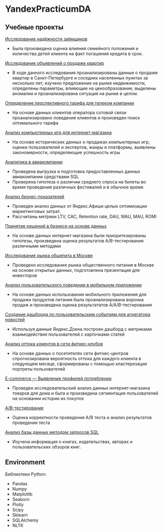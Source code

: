 # YandexPracticumDA

## Учебные проекты 

[Исследование надёжности заёмщиков](https://github.com/Ksyuwish/YandexPracticumDA/blob/main/projects/1\)loaners_reliability.ipynb)
* Была произведена оценка влияния семейного положения и количества детей клиента на факт погашения кредита в срок.

[Исследование объявлений о продаже квартир](https://github.com/Ksyuwish/YandexPracticumDA/blob/main/projects/2\)real_estate.ipynb)
* В ходе данного исследования проанализированы данные о продаже квартир в Санкт-Петербурге и соседних населенных пунктах за несколько лет, изучено предложение на рынке недвижимости, определены параметры, влияющие на ценообразование, выделены аномалии и проанализирована ситуация на рынке в целом.

[Определение перспективного тарифа для телеком компании](https://github.com/Ksyuwish/YandexPracticumDA/blob/main/projects/3\)prospective_tariff.ipynb)
* На основе данных клиентов оператора сотовой связи проанализировано поведение клиентов и произведен поиск оптимального тарифа  

[Анализ компьютерных игр для интернет-магазина](https://github.com/Ksyuwish/YandexPracticumDA/blob/main/projects/4\)games_pref_project.ipynb)
* На основе исторических данных о продажах компьютерных игр, оценки пользователей и экспертов, жанры и платформы, выявлены закономерности, определяющие успешность игры

[Аналитика в авиакомпании](https://github.com/Ksyuwish/YandexPracticumDA/blob/main/projects/5\)airline%20analytics.ipynb)
* Проведена выгрузка и подготовка предоставленных данных авиакомпании средствами SQL
* Проверена гипотеза о различии среднего спроса на билеты во время проведения
различных фестивалей и в обычное время.

[Анализ бизнес-показателей](https://github.com/Ksyuwish/YandexPracticumDA/blob/main/projects/6\)business_metrics_analysis.ipynb)
* Проведен анализ данных от Яндекс.Афиши целью оптимизации маркетинговых затрат.
* Рассчитаны метрики LTV, CAC, Retention rate, DAU, WAU, MAU, ROMI

[Принятие решений в бизнесе на основе данных](https://github.com/Ksyuwish/YandexPracticumDA/blob/main/projects/7\)data_driven_decision.ipynb)
* На основе данных интернет-магазина были приоритезированы гипотезы, произведена оценка результатов A/B-тестирования различными методами

[Исследование рынка общепита в Москве ](https://github.com/Ksyuwish/YandexPracticumDA/blob/main/projects/8\)rest_market.ipynb)
* Проведено исследование рынка общественного питания в Москве на основе открытых данных, подготовлена презентация для инвесторов

[Анализ пользовательского поведения в мобильном приложении](https://github.com/Ksyuwish/YandexPracticumDA/blob/main/projects/9\)funnel_AAB_test.ipynb)
* На основе данных использования мобильного приложения для продажи продуктов питания была проанализирована воронка продаж и произведена оценка результататов A/A/B-тестирования 

[Создание дашборда по пользовательским событиям для агрегатора новостей](https://github.com/Ksyuwish/YandexPracticumDA/tree/main/projects/10\)project_tableau)
* Используя данные Яндекс.Дзена построен дашборд с метриками взаимодействия пользователей с карточками статей

[Анализ оттока клиентов в сети фитнес-клубов](https://github.com/Ksyuwish/YandexPracticumDA/blob/main/projects/11\)gym_churn_ML.ipynb)
* На основе данных о посетителях сети фитнес-центров спрогнозирована вероятность оттока для каждого клиента в следующем месяце, сформированы с помощью кластеризации портреты пользователей

[E-commerce — Выявление профилей потребления](https://github.com/Ksyuwish/YandexPracticumDA/blob/main/projects/12\)ecommerce_final_project.ipynb)
* Проведен исследовательский анализ данных интернет-магазина товаров для дома и быта и произведена сегментация пользователей на основании истории их покупок

[A/B-тестирование](https://github.com/Ksyuwish/YandexPracticumDA/blob/main/projects/13\)ab_test.ipynb)
* Оценка корректности проведения A/B теста и анализ результатов проведения теста

[Анализ базы данных методом запросов SQL](https://github.com/Ksyuwish/YandexPracticumDA/blob/main/projects/14\)SQL_project.ipynb)
* Изучена информация о книгах, издательствах, авторах и пользовательских обзоров книг.

## Environment 

Библиотеки Python:
* Pandas
* Numpy
* Matplotlib
* Seaborn
* Plotly
* Scipy
* Sklearn
* SQLAlchemy
* NLTK

